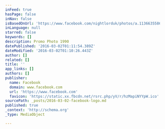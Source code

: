 ```yaml
---
inFeed: true
hasPage: false
inNav: false
isBasedOnUrl: 'https://www.facebook.com/nightlorduk/photos/a.113663558688075.32512.113663335354764/547697678617992/?type=3'
inLanguage: null
starred: false
keywords: []
description: Promo Photo 1990
datePublished: '2016-03-02T01:11:54.389Z'
dateModified: '2016-03-02T01:10:26.443Z'
author: []
related: []
title: ''
app_links: []
authors: []
publisher:
  name: Facebook
  domain: www.facebook.com
  url: 'https://www.facebook.com'
  favicon: 'https://static.xx.fbcdn.net/rsrc.php/yV/r/hzMapiNYYpW.ico'
sourcePath: _posts/2016-03-02-facebook-logo.md
published: true
_context: 'http://schema.org'
_type: MediaObject

---
```

>